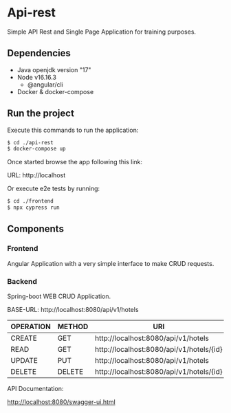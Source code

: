 # Api-rest

Simple API Rest and Single Page Application for training purposes.

## Dependencies

 - Java openjdk version "17"
 - Node v16.16.3
    - @angular/cli
 - Docker & docker-compose

## Run the project

Execute this commands to run the application: 

```bash
$ cd ./api-rest
$ docker-compose up
```

Once started browse the app following this link:

URL:   http://localhost

Or execute e2e tests by running:

```bash
$ cd ./frontend
$ npx cypress run
```

## Components

### Frontend

Angular Application with a very simple interface to make CRUD requests.

### Backend

Spring-boot WEB CRUD Application.

BASE-URL:   http://localhost:8080/api/v1/hotels

|OPERATION|METHOD|URI|
|---|---|---|
|CREATE|GET|http://localhost:8080/api/v1/hotels|
|READ|GET|http://localhost:8080/api/v1/hotels/{id}|
|UPDATE|PUT|http://localhost:8080/api/v1/hotels|
|DELETE|DELETE|http://localhost:8080/api/v1/hotels/{id}|

API Documentation:

[http://localhost:8080/swagger-ui.html](http://localhost:8080/swagger-ui.html)
